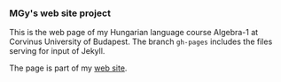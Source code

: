 ### MGy's web site project

This is the web page of my Hungarian language course Algebra-1 at Corvinus University of Budapest.
The branch ``gh-pages`` includes the files serving for input of Jekyll. 

The page is part of my [web site](https://magyarkuti.github.io).
